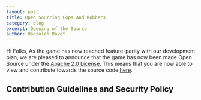 ```yaml
---
layout: post
title: Open Sourcing Cops And Robbers
category: blog
excerpt: Opening of the Source
author: Hanzalah Ravat
---
```


Hi Folks,
As the game has now reached feature-parity with our development plan, we are pleased to announce that the game has now been made Open Source under the [Apache 2.0 License](https://www.apache.org/licenses/LICENSE-2.0).
This means that you are now able to view and contribute towards the source code [here](https://github.com/DerangedSenators/copsandrobbers).

## Contribution Guidelines and Security Policy
